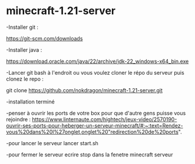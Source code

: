 # minecraft-1.21-server
-Installer git : 

https://git-scm.com/downloads

-Installer java :

https://download.oracle.com/java/22/archive/jdk-22_windows-x64_bin.exe

-Lancer git bash à l'endroit ou vous voulez cloner le répo du serveur puis clonez le repo :

git clone https://github.com/nokdragon/minecraft-1.21-server.git

-installation terminé

-penser à ouvrir les ports de votre box pour que d'autre gens puisse vous rejoindre :
https://www.linternaute.com/hightech/jeux-video/2570190-ouvrir-ses-ports-pour-heberger-un-serveur-minecraft/#:~:text=Rendez-vous%20dans%20l%27onglet,onglet%20"redirection%20de%20ports".


-pour lancer le serveur lancer start.sh

-pour fermer le serveur ecrire stop dans la fenetre minecraft serveur